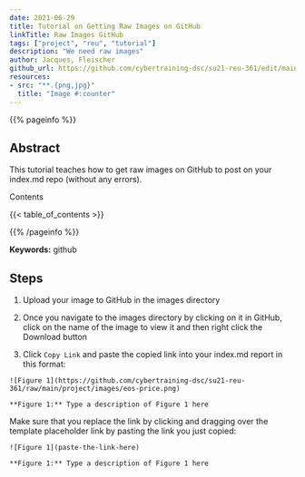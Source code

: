 ```yaml
---
date: 2021-06-29
title: Tutorial on Getting Raw Images on GitHub
linkTitle: Raw Images GitHub
tags: ["project", "reu", "tutorial"]
description: "We need raw images"
author: Jacques, Fleischer
github_url: https://github.com/cybertraining-dsc/su21-reu-361/edit/main/tutorials/github/index.md
resources:
- src: "**.{png,jpg}"
  title: "Image #:counter"
---
```



{{% pageinfo %}}

## Abstract

This tutorial teaches how to get raw images on GitHub to post on your index.md repo (without any errors).

Contents

{{< table_of_contents >}}

{{% /pageinfo %}}

**Keywords:** github


## Steps

1. Upload your image to GitHub in the images directory

2. Once you navigate to the images directory by clicking on it in GitHub, click on the name of the image to view it and then right click the Download button

3. Click `Copy Link` and paste the copied link into your index.md report in this format:

```
![Figure 1](https://github.com/cybertraining-dsc/su21-reu-361/raw/main/project/images/eos-price.png)

**Figure 1:** Type a description of Figure 1 here
```

Make sure that you replace the link by clicking and dragging over the template placeholder link by pasting the link you just copied:

```
![Figure 1](paste-the-link-here)

**Figure 1:** Type a description of Figure 1 here
```
